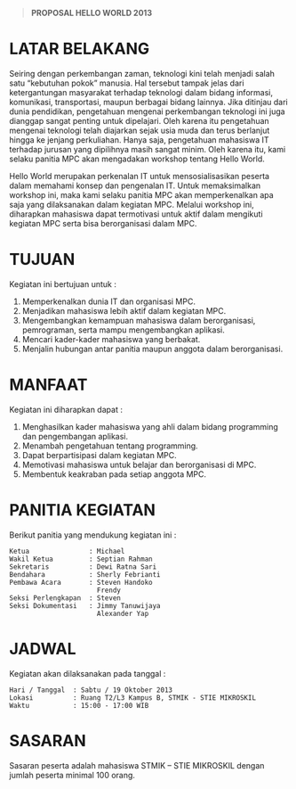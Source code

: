 >   __PROPOSAL HELLO WORLD 2013__


LATAR BELAKANG
==============

Seiring dengan perkembangan zaman, teknologi kini telah menjadi salah satu “kebutuhan pokok” manusia. 
Hal tersebut tampak jelas dari ketergantungan masyarakat terhadap teknologi dalam bidang informasi, 
komunikasi, transportasi, maupun berbagai bidang lainnya. Jika ditinjau dari dunia pendidikan, 
pengetahuan mengenai perkembangan teknologi ini juga dianggap sangat penting untuk dipelajari. 
Oleh karena itu pengetahuan mengenai teknologi telah diajarkan sejak usia muda dan terus berlanjut hingga 
ke jenjang perkuliahan. Hanya saja, pengetahuan mahasiswa IT terhadap jurusan yang dipilihnya masih sangat minim. 
Oleh karena itu, kami selaku panitia MPC akan mengadakan workshop tentang Hello World.

Hello World merupakan perkenalan IT untuk mensosialisasikan peserta dalam memahami 
konsep dan pengenalan IT. Untuk memaksimalkan workshop ini, maka kami selaku panitia MPC akan 
memperkenalkan apa saja yang dilaksanakan dalam kegiatan MPC. Melalui workshop ini, diharapkan mahasiswa dapat 
termotivasi untuk aktif dalam mengikuti kegiatan MPC serta bisa berorganisasi dalam MPC.

TUJUAN
======

Kegiatan ini bertujuan untuk :

1.  Memperkenalkan dunia IT dan organisasi MPC.
2.  Menjadikan mahasiswa lebih aktif dalam kegiatan MPC.
3.  Mengembangkan kemampuan mahasiswa dalam berorganisasi, pemrograman,
    serta mampu mengembangkan aplikasi.
4.  Mencari kader-kader mahasiswa yang berbakat.
5.  Menjalin hubungan antar panitia maupun anggota dalam berorganisasi.



MANFAAT
=======

Kegiatan ini diharapkan dapat :

1.  Menghasilkan kader mahasiswa yang ahli dalam bidang programming dan
    pengembangan aplikasi.
2.  Menambah pengetahuan tentang programming.
3.  Dapat berpartisipasi dalam kegiatan MPC.
4.  Memotivasi mahasiswa untuk belajar dan berorganisasi di MPC.
5.  Membentuk keakraban pada setiap anggota MPC.


PANITIA KEGIATAN
================

Berikut panitia yang mendukung kegiatan ini :

    Ketua               : Michael
    Wakil Ketua         : Septian Rahman
    Sekretaris          : Dewi Ratna Sari
    Bendahara           : Sherly Febrianti
    Pembawa Acara       : Steven Handoko
                          Frendy
    Seksi Perlengkapan  : Steven
    Seksi Dokumentasi   : Jimmy Tanuwijaya
                          Alexander Yap


JADWAL
======

Kegiatan akan dilaksanakan pada tanggal :

    Hari / Tanggal  : Sabtu / 19 Oktober 2013
    Lokasi          : Ruang T2/L3 Kampus B, STMIK - STIE MIKROSKIL
    Waktu           : 15:00 - 17:00 WIB


SASARAN
=======

Sasaran peserta adalah mahasiswa STMIK – STIE MIKROSKIL dengan jumlah
peserta minimal 100 orang.
